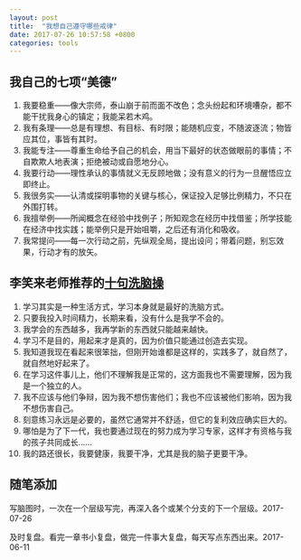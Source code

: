 ```yaml
---
layout: post
title:  "我想自己遵守哪些戒律"
date: 2017-07-26 10:57:58 +0800
categories: tools
---
```


## 我自己的七项“美德”

1. 我要稳重——像大宗师，泰山崩于前而面不改色；念头纷起和环境嘈杂，都不能干扰我身心的镇定；我能呆若木鸡。
2. 我有条理——总是有理想、有目标、有时限；能随机应变，不随波逐流；物皆应其位，事皆有其时。
3. 我能专注——尊重生命给予自己的机会，用当下最好的状态做眼前的事情；不自欺欺人地表演；拒绝被动或自愿地分心。
4. 我要行动——理性承认的事情就义无反顾地做；没有意义的行为一旦醒悟应立即终止。
5. 我很务实——认清或探明事物的关键与核心，保证投入足够比例精力，不只在外围打转。
6. 我擅举例——所闻概念在经验中找例子；所知观念在经历中找借鉴；所学技能在经济中找实践；能举例只是开始咀嚼，之后还有消化和吸收。
7. 我常提问——每一次行动之前，先纵观全局，提出设问；带着问题，别忘效果，行动才有的放矢。

## 李笑来老师推荐的[十句洗脑操](http://lixiaolai.com/2016/06/12/makecs-preface/)

1. 学习其实是一种生活方式，学习本身就是最好的洗脑方式。
2. 只要我投入时间精力，长期来看，没有什么是我学不会的。
3. 我学会的东西越多，我再学新的东西就只能越来越快。
4. 学习不是目的，用起来才是真的，因为价值只能通过创造去实现。
5. 我知道我现在看起来很笨拙，但刚开始谁都是这样的，实践多了，就自然了，就自然地好起来了。
6. 在学习这件事儿上，他们不理解我是正常的，这方面我也不需要理解，因为我是一个独立的人。
7. 我不应该与他们争辩，因为我不想伤害他们；我也不应该被他们影响，因为我不想伤害自己。
8. 刻意练习永远是必要的，虽然它通常并不舒适，但它的复利效应确实巨大的。
9. 哪怕是为了下一代，我也要通过现在的努力成为学习专家，这样才有资格与我的孩子共同成长……
10. 我的路还很长，我要健康，我要干净，尤其是我的脑子更要干净。

## 随笔添加

写脑图时，一次在一个层级写完，再深入各个或某个分支的下一个层级。2017-07-26

及时复盘。看完一章书小复盘，做完一件事大复盘，每天写点东西出来。2017-06-11



